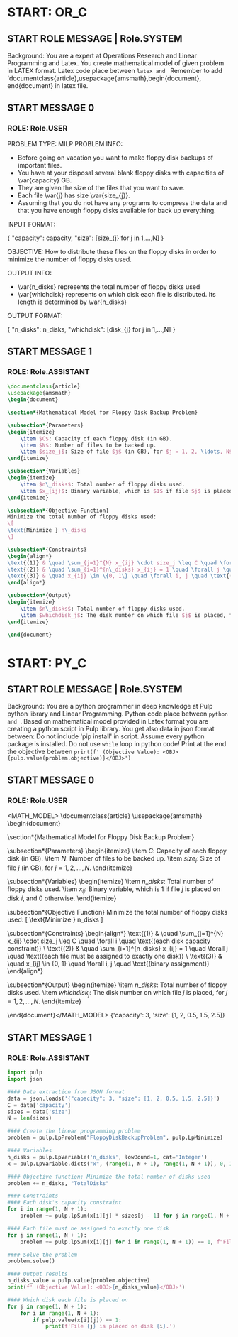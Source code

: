 # START: OR_C 
## START ROLE MESSAGE | Role.SYSTEM 
Background: You are a expert at Operations Research and Linear Programming and Latex. You create mathematical model of given problem in LATEX format. Latex code place between ```latex and ``` Remember to add 'documentclass{article},usepackage{amsmath},begin{document}, end{document} in latex file. 
## START MESSAGE 0 
### ROLE: Role.USER
<DESCRIPTION>
PROBLEM TYPE: MILP
PROBLEM INFO:

- Before going on vacation you want to make floppy disk backups of important files. 
- You have at your disposal several blank floppy disks with capacities of \var{capacity} GB. 
- They are given the size of the files that you want to save.
- Each file \var{j} has size \var{size_{j}}.
- Assuming that you do not have any programs to compress the data and that you have enough floppy disks available for back up everything.

INPUT FORMAT:

{
	"capacity": capacity,
	"size": [size_{j} for j in 1,...,N]
}

OBJECTIVE: How to distribute these files on the floppy disks in order to minimize the number of floppy disks used.

OUTPUT INFO:

- \var{n_disks} represents the total number of floppy disks used
- \var{whichdisk} represents on which disk each file is distributed. Its length is determined by \var{n_disks}

OUTPUT FORMAT:

{
	"n_disks": n_disks,
	"whichdisk": [disk_{j} for j in 1,...,N]
}
</DESCRIPTION>


## START MESSAGE 1 
### ROLE: Role.ASSISTANT
```latex
\documentclass{article}
\usepackage{amsmath}
\begin{document}

\section*{Mathematical Model for Floppy Disk Backup Problem}

\subsection*{Parameters}
\begin{itemize}
    \item $C$: Capacity of each floppy disk (in GB).
    \item $N$: Number of files to be backed up.
    \item $size_j$: Size of file $j$ (in GB), for $j = 1, 2, \ldots, N$.
\end{itemize}

\subsection*{Variables}
\begin{itemize}
    \item $n\_disks$: Total number of floppy disks used.
    \item $x_{ij}$: Binary variable, which is $1$ if file $j$ is placed on disk $i$, and $0$ otherwise.
\end{itemize}

\subsection*{Objective Function}
Minimize the total number of floppy disks used:
\[
\text{Minimize } n\_disks
\]

\subsection*{Constraints}
\begin{align*}
\text{(1)} & \quad \sum_{j=1}^{N} x_{ij} \cdot size_j \leq C \quad \forall i \quad \text{(each disk capacity constraint)} \\
\text{(2)} & \quad \sum_{i=1}^{n\_disks} x_{ij} = 1 \quad \forall j \quad \text{(each file must be assigned to exactly one disk)} \\
\text{(3)} & \quad x_{ij} \in \{0, 1\} \quad \forall i, j \quad \text{(binary assignment)}
\end{align*}

\subsection*{Output}
\begin{itemize}
    \item $n\_disks$: Total number of floppy disks used.
    \item $whichdisk_j$: The disk number on which file $j$ is placed, for $j = 1, 2, \ldots, N$.
\end{itemize}

\end{document}
```

# START: PY_C 
## START ROLE MESSAGE | Role.SYSTEM 
Background: You are a python programmer in deep knowledge at Pulp python library and Linear Programming. Python code place between ```python and ```. Based on mathematical model provided in Latex format you are creating a python script in Pulp library. You get also data in json format between: <DATA></DATA> Do not include 'pip install' in script. Assume every python package is installed. Do not use `while` loop in python code! Print at the end the objective between <OBJ></OBJ> `print(f' (Objective Value): <OBJ>{pulp.value(problem.objective)}</OBJ>')` 
## START MESSAGE 0 
### ROLE: Role.USER
<MATH_MODEL>
\documentclass{article}
\usepackage{amsmath}
\begin{document}

\section*{Mathematical Model for Floppy Disk Backup Problem}

\subsection*{Parameters}
\begin{itemize}
    \item $C$: Capacity of each floppy disk (in GB).
    \item $N$: Number of files to be backed up.
    \item $size_j$: Size of file $j$ (in GB), for $j = 1, 2, \ldots, N$.
\end{itemize}

\subsection*{Variables}
\begin{itemize}
    \item $n\_disks$: Total number of floppy disks used.
    \item $x_{ij}$: Binary variable, which is $1$ if file $j$ is placed on disk $i$, and $0$ otherwise.
\end{itemize}

\subsection*{Objective Function}
Minimize the total number of floppy disks used:
\[
\text{Minimize } n\_disks
\]

\subsection*{Constraints}
\begin{align*}
\text{(1)} & \quad \sum_{j=1}^{N} x_{ij} \cdot size_j \leq C \quad \forall i \quad \text{(each disk capacity constraint)} \\
\text{(2)} & \quad \sum_{i=1}^{n\_disks} x_{ij} = 1 \quad \forall j \quad \text{(each file must be assigned to exactly one disk)} \\
\text{(3)} & \quad x_{ij} \in \{0, 1\} \quad \forall i, j \quad \text{(binary assignment)}
\end{align*}

\subsection*{Output}
\begin{itemize}
    \item $n\_disks$: Total number of floppy disks used.
    \item $whichdisk_j$: The disk number on which file $j$ is placed, for $j = 1, 2, \ldots, N$.
\end{itemize}

\end{document}</MATH_MODEL>
<DATA>
{'capacity': 3, 'size': [1, 2, 0.5, 1.5, 2.5]}</DATA>


## START MESSAGE 1 
### ROLE: Role.ASSISTANT
```python
import pulp
import json

#### Data extraction from JSON format
data = json.loads('{"capacity": 3, "size": [1, 2, 0.5, 1.5, 2.5]}')
C = data['capacity']
sizes = data['size']
N = len(sizes)

#### Create the linear programming problem
problem = pulp.LpProblem("FloppyDiskBackupProblem", pulp.LpMinimize)

#### Variables
n_disks = pulp.LpVariable('n_disks', lowBound=1, cat='Integer')
x = pulp.LpVariable.dicts("x", (range(1, N + 1), range(1, N + 1)), 0, 1, pulp.LpBinary)

#### Objective function: Minimize the total number of disks used
problem += n_disks, "TotalDisks"

#### Constraints
#### Each disk's capacity constraint
for i in range(1, N + 1):
    problem += pulp.lpSum(x[i][j] * sizes[j - 1] for j in range(1, N + 1)) <= C, f"DiskCapacityConstraint_{i}"

#### Each file must be assigned to exactly one disk
for j in range(1, N + 1):
    problem += pulp.lpSum(x[i][j] for i in range(1, N + 1)) == 1, f"FileAssignmentConstraint_{j}"

#### Solve the problem
problem.solve()

#### Output results
n_disks_value = pulp.value(problem.objective)
print(f' (Objective Value): <OBJ>{n_disks_value}</OBJ>')

#### Which disk each file is placed on
for j in range(1, N + 1):
    for i in range(1, N + 1):
        if pulp.value(x[i][j]) == 1:
            print(f'File {j} is placed on disk {i}.')
```

